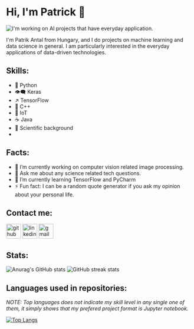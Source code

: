 # Hi, I'm Patrick 👋

![I'm working on AI projects that have everyday application. ](https://www.salesforce.com/content/dam/blogs/ca/Blog%20Posts/ai-smb-og.jpg)

I'm Patrik Antal from Hungary, and I do projects on machine learning and data science in general. I am particularly interested in the everyday applications of data-driven technologies. 

## Skills:
- 🐍 Python 
- 👁‍🗨 Keras 
-  ↗ TensorFlow 
- 🔷 C++ 
- 📡 IoT 
- ☕ Java
- 🧬 Scientific background
- 
## Facts: 
- 🔭 I’m currently working on computer vision related image processing.
- 💬 Ask me about any science related tech questions.   
- 🌱 I’m currently learning TensorFlow and PyCharm  
- ⚡ Fun fact: I can be a random quote generator if you ask my opinion about your personal life.  

## Contact me:
[<img src='https://cdn.uconnectlabs.com/wp-content/uploads/sites/46/2019/04/GitHub-Mark.png' alt='github' height='40'  width = '40'>](https://github.com/antalpatrik21)  [<img src='https://www.nicepng.com/png/detail/461-4616944_linkedin-logo-png-linked-in-icon-svg.png' alt='linkedin' height='40' width = '40'>](https://www.linkedin.com/in/www.linkedin.com/in/antal-patrik-9507b1205/)  [<img src='https://www.pngkey.com/png/detail/15-150195_gmail-comments-google-mail-logo-black-and-white.png' alt='gmail' height='40'  width = '40'>](antalpatrik2121@gmail.com) 

## Stats:  
![Anurag's GitHub stats](https://github-readme-stats.vercel.app/api?username=antalpatrik21&hide=stars,issues,contribs&show_icons=true&theme=radical)
![GitHub streak stats](https://github-readme-streak-stats.herokuapp.com/?user=antalpatrik21&theme=radical)  

## Languages used in repositories: 
_NOTE: Top languages does not indicate my skill level in any single one of them, it simply shows that my prefered project format is Jupyter notebook._

[![Top Langs](https://github-readme-stats.vercel.app/api/top-langs/?username=antalpatrik21&theme=radical)](https://github.com/anuraghazra/github-readme-stats)





